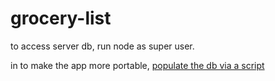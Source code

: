 # grocery-list

to access server db, run node as super user.

in to make the app more portable, [populate the db via a script](https://www.theodinproject.com/lessons/nodejs-using-postgresql#populate-the-db-via-a-script)
